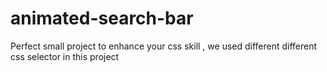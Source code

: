 # animated-search-bar
 Perfect small project to enhance your css skill , we used different different css selector in this project
